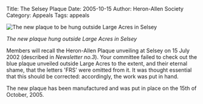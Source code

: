 Title: The Selsey Plaque
Date: 2005-10-15
Author: Heron-Allen Society
Category: Appeals
Tags: appeals

![The new plaque to be hung outside Large Acres in Selsey](/images/appeals_queries/ha-plaque-small.gif)

*The new plaque hung outside Large Acres in Selsey*

Members will recall the Heron-Allen Plaque unveiling at Selsey on 15 July 2002 (described in *Newsletter no.3*). Your committee failed to check out the blue plaque unveiled outside Large Acres to the extent, and their eternal shame, that the letters 'FRS' were omitted from it. It was thought essential that this should be corrected: accordingly, the work was put in hand.

The new plaque has been manufactured and was put in place on the 15th of October, 2005.
